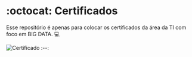 # :octocat: Certificados
 Esse repositório é apenas para colocar os certificados da área da TI com foco em BIG DATA. :computer:

![Certificado](https://d8rsosim10d20.cloudfront.net/small_Curso_online_com_certificado_gratis_de_verdade_3166af59ca.jpg)
:--:
